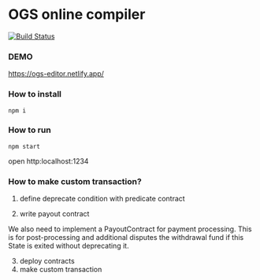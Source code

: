 # OGS online compiler

[![Build Status](https://travis-ci.org/cryptoeconomicslab/online-ogs-editor.svg?branch=master)](https://travis-ci.org/cryptoeconomicslab/online-ogs-editor)

### DEMO

https://ogs-editor.netlify.app/

### How to install

```
npm i
```

### How to run

```
npm start
```

open http:localhost:1234

### How to make custom transaction?

1. define deprecate condition with predicate contract

2. write payout contract

We also need to implement a PayoutContract for payment processing.
This is for post-processing and additional disputes the withdrawal fund if this State is exited without deprecating it.

3. deploy contracts
4. make custom transaction
